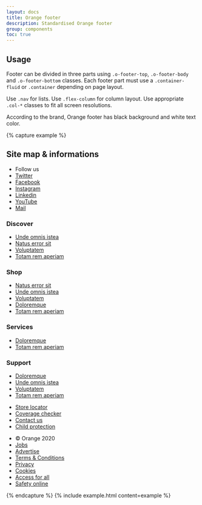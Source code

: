 ```yaml
---
layout: docs
title: Orange footer
description: Standardised Orange footer
group: components
toc: true
---
```


## Usage

Footer can be divided in three parts using `.o-footer-top`, `.o-footer-body` and `.o-footer-bottom` classes.
Each footer part must use a `.container-fluid` or `.container` depending on page layout.

Use `.nav` for lists. Use `.flex-column` for column layout. Use appropriate `.col-*` classes to fit all screen resolutions.

According to the brand, Orange footer has black background and white text color.

{% capture example %}
<footer class="o-footer" role="contentinfo">
    <h2 class="sr-only">Site map & informations</h2>
    <div class="o-footer-top">
        <div class="container-md">
            <ul class="nav align-items-center">
              <li class="nav-item mb-3 mb-md-0 pl-md-0 col-12 col-md-auto">Follow us</li>
              <li class="nav-item ml-2"><a class="nav-link btn btn-inverse btn-social btn-twitter" href="#"><span class="sr-only">Twitter</span></a></li>
              <li class="nav-item ml-2"><a class="nav-link btn btn-inverse btn-social btn-facebook" href="#"><span class="sr-only">Facebook</span></a></li>
              <li class="nav-item ml-2"><a class="nav-link btn btn-inverse btn-social btn-instagram" href="#"><span class="sr-only">Instagram</span></a></li>
              <li class="nav-item ml-2"><a class="nav-link btn btn-inverse btn-social btn-linkedin" href="#"><span class="sr-only">Linkedin</span></a></li>
              <li class="nav-item ml-2"><a class="nav-link btn btn-inverse btn-social btn-youtube" href="#"><span class="sr-only">YouTube</span></a></li>
              <li class="nav-item ml-2"><a class="nav-link btn btn-inverse btn-social btn-mail" href="#"><span class="sr-only">Mail</span></a></li>
            </ul>
        </div>
    </div>
    <div class="o-footer-body">
        <div class="container-md">
            <div class="row">
                <div class="col-md-3 col-sm-6">
                    <h3>Discover</h3>
                    <ul class="nav flex-column">
                        <li class="nav-item"><a class="nav-link" href="#">Unde omnis istea</a></li>
                        <li class="nav-item"><a class="nav-link" href="#">Natus error sit</a></li>
                        <li class="nav-item"><a class="nav-link" href="#">Voluptatem</a></li>
                        <li class="nav-item"><a class="nav-link" href="#">Totam rem aperiam</a></li>
                    </ul>
                </div>
                <div class="col-md-3 col-sm-6">
                    <h3>Shop</h3>
                    <ul class="nav flex-column">
                        <li class="nav-item"><a class="nav-link" href="#">Natus error sit</a></li>
                        <li class="nav-item"><a class="nav-link" href="#">Unde omnis istea</a></li>
                        <li class="nav-item"><a class="nav-link" href="#">Voluptatem</a></li>
                        <li class="nav-item"><a class="nav-link" href="#">Doloremque</a></li>
                        <li class="nav-item"><a class="nav-link" href="#">Totam rem aperiam</a></li>
                    </ul>
                </div>
                <div class="col-md-3 col-sm-6">
                    <h3>Services</h3>
                    <ul class="nav flex-column">
                        <li class="nav-item"><a class="nav-link" href="#">Doloremque</a></li>
                        <li class="nav-item"><a class="nav-link" href="#">Totam rem aperiam</a></li>
                    </ul>
                </div>
                <div class="col-md-3 col-sm-6">
                    <h3>Support</h3>
                    <ul class="nav flex-column">
                        <li class="nav-item"><a class="nav-link" href="#">Doloremque</a></li>
                        <li class="nav-item"><a class="nav-link" href="#">Unde omnis istea</a></li>
                        <li class="nav-item"><a class="nav-link" href="#">Voluptatem</a></li>
                        <li class="nav-item"><a class="nav-link" href="#">Totam rem aperiam</a></li>
                    </ul>
                </div>
            </div>
        </div>
    </div>
    <div class="o-footer-bottom">
        <div class="container-md">
            <ul class="nav flex-column flex-md-row">
                <li class="nav-item my-1 my-md-0">
                    <a class="nav-link" href="#">
                        <span aria-hidden="true" class="icon-location-pin-compass"></span>
                        Store locator
                    </a>
                </li>
                <li class="nav-item my-1 my-md-0">
                    <a class="nav-link" href="#">
                        <span aria-hidden="true" class="icon-mobile-network-coverage"></span>
                        Coverage checker
                    </a>
                </li>
                <li class="nav-item my-1 my-md-0">
                    <a class="nav-link" href="#">
                        <span aria-hidden="true" class="icon-Colour-Call"></span>
                        Contact us
                    </a>
                </li>
                <li class="nav-item my-1 my-md-0">
                    <a class="nav-link" href="#">
                        <span aria-hidden="true" class="icon-child-protection"></span>
                        Child protection
                    </a>
                </li>
            </ul>
        </div>
    </div>
    <div class="o-footer-bottom">
        <div class="container-md">
            <ul class="nav flex-column flex-md-row">
                <li class="nav-item mb-2 mt-1 mr-3 my-md-0 align-self-md-center">© Orange 2020</li>
                <li class="nav-item mb-2 mt-1 my-md-0"><a class="nav-link" href="#">Jobs</a></li>
                <li class="nav-item mb-2 mt-1 my-md-0"><a class="nav-link" href="#">Advertise</a></li>
                <li class="nav-item mb-2 mt-1 my-md-0"><a class="nav-link" href="#">Terms & Conditions</a></li>
                <li class="nav-item mb-2 mt-1 my-md-0"><a class="nav-link" href="#">Privacy</a></li>
                <li class="nav-item mb-2 mt-1 my-md-0"><a class="nav-link" href="#">Cookies</a></li>
                <li class="nav-item mb-2 mt-1 my-md-0"><a class="nav-link" href="#">Access for all</a></li>
                <li class="nav-item mb-2 mt-1 my-md-0"><a class="nav-link" href="#">Safety online</a></li>
            </ul>
        </div>
    </div>
</footer>
{% endcapture %} {% include example.html content=example %}

